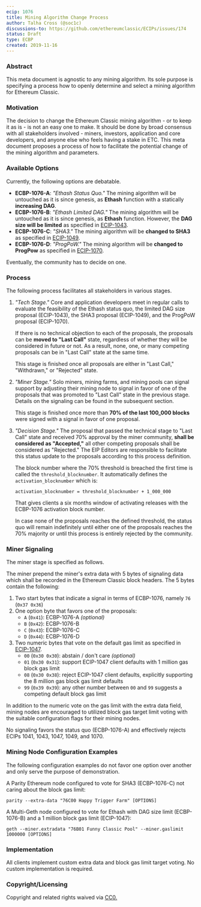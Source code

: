 ```yaml
---
ecip: 1076
title: Mining Algorithm Change Process
author: Talha Cross (@soc1c)
discussions-to: https://github.com/ethereumclassic/ECIPs/issues/174
status: Draft
type: ECBP
created: 2019-11-16
---
```


### Abstract
This meta document is agnostic to any mining algorithm. Its sole purpose is specifying a process how to openly determine and select a mining algorithm for Ethereum Classic.

### Motivation
The decision to change the Ethereum Classic mining algorithm - or to keep it as is - is not an easy one to make. It should be done by broad consensus with all stakeholders involved - miners, investors, application and core developers, and anyone else who feels having a stake in ETC. This meta document proposes a process of how to facilitate the potential change of the mining algorithm and parameters.

### Available Options
Currently, the following options are debatable.

- **ECBP-1076-A**: _"Ethash Status Quo."_ The mining algorithm will be untouched as it is since genesis, as **Ethash** function with a statically **increasing DAG**.
- **ECBP-1076-B**: _"Ethash Limited DAG."_ The mining algorithm will be untouched as it is since genesis, as **Ethash** function. However, the **DAG size will be limited** as specified in [ECIP-1043](https://ecips.ethereumclassic.org/ECIPs/ecip-1043).
- **ECBP-1076-C**: _"SHA3."_ The mining algorithm will be **changed to SHA3** as specified in [ECIP-1049](https://ecips.ethereumclassic.org/ECIPs/ecip-1049).
- **ECBP-1076-D**: _"ProgPoW."_ The mining algorithm will be **changed to ProgPow** as specified in [ECIP-1070](https://ecips.ethereumclassic.org/ECIPs/ecip-1070).

Eventually, the community has to decide on one.

### Process
The following process facilitates all stakeholders in various stages.

1. _"Tech Stage."_ Core and application developers meet in regular calls to evaluate the feasibility of the Ethash status quo, the limited DAG size proposal (ECIP-1043), the SHA3 proposal (ECIP-1049), and the ProgPoW proposal (ECIP-1070).

    If there is no technical objection to each of the proposals, the proposals can be **moved to "Last Call"** state, regardless of whether they will be considered in future or not. As a result, none, one, or many competing proposals can be in "Last Call" state at the same time.

    This stage is finished once all proposals are either in "Last Call," "Withdrawn," or "Rejected" state.

2. _"Miner Stage."_ Solo miners, mining farms, and mining pools can signal support by adjusting their mining node to signal in favor of one of the proposals that was promoted to "Last Call" state in the previous stage. Details on the signaling can be found in the subsequent section.

    This stage is finished once more than **70% of the last 100_000 blocks** were signed with a signal in favor of one proposal.
3. _"Decision Stage."_ The proposal that passed the technical stage to "Last Call" state and received 70% approval by the miner community, **shall be considered as "Accepted,"** all other competing proposals shall be considered as "Rejected." The EIP Editors are responsible to facilitate this status update to the proposals according to this process definition.

    The block number where the 70% threshold is breached the first time is called the `threshold_blocknumber`. It automatically defines the `activation_blocknumber` which is:

    ```
    activation_blocknumber = threshold_blocknumber + 1_000_000
    ```

    That gives clients a six months window of activating releases with the ECBP-1076 activation block number.

    In case none of the proposals reaches the defined threshold, the status quo will remain indefinitely until either one of the proposals reaches the 70% majority or until this process is entirely rejected by the community.

### Miner Signaling
The miner stage is specified as follows.

The miner prepend the miner's extra data with 5 bytes of signaling data which shall be recorded in the Ethereum Classic block headers. The 5 bytes contain the following:

1. Two start bytes that indicate a signal in terms of ECBP-1076, namely `76` (`0x37 0x36`)
2. One option byte that favors one of the proposals:
    - `A` (`0x41`): ECBP-1076-A _(optional)_
    - `B` (`0x42`): ECBP-1076-B
    - `C` (`0x43`): ECBP-1076-C
    - `D` (`0x44`): ECBP-1076-D
3. Two numeric bytes that vote on the default gas limit as specified in [ECIP-1047](https://ecips.ethereumclassic.org/ECIPs/ecip-1047).
    - `00` (`0x30 0x30`): abstain / don't care _(optional)_
    - `01` (`0x30 0x31`): support ECIP-1047 client defaults with 1 million gas block gas limit
    - `08` (`0x30 0x38`): reject ECIP-1047 client defaults, explicitly supporting the 8 million gas block gas limit defaults
    - `99` (`0x39 0x39`): any other number between `00` and `99` suggests a competing default block gas limit

In addition to the numeric vote on the gas limit with the extra data field, mining nodes are encouraged to utilized block gas target limit voting with the suitable configuration flags for their mining nodes.

No signaling favors the status quo (ECBP-1076-A) and effectively rejects ECIPs 1041, 1043, 1047, 1049, and 1070.

### Mining Node Configuration Examples
The following configuration examples do not favor one option over another and only serve the purpose of demonstration.

A Parity Ethereum node configured to vote for SHA3 (ECBP-1076-C) not caring about the block gas limit:

```
parity --extra-data "76C00 Happy Trigger Farm" [OPTIONS]
```

A Multi-Geth node configured to vote for Ethash with DAG size limit (ECBP-1076-B) and a 1 million block gas limit (ECIP-1047):

```
geth --miner.extradata "76B01 Funny Classic Pool" --miner.gaslimit 1000000 [OPTIONS]
```

### Implementation
All clients implement custom extra data and block gas limit target voting. No custom implementation is required.

### Copyright/Licensing
Copyright and related rights waived via [CC0.](https://creativecommons.org/publicdomain/zero/1.0/)
